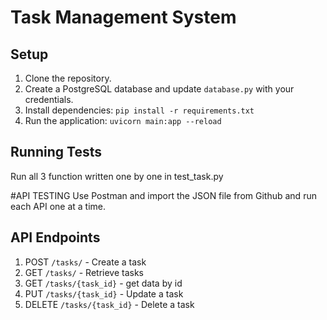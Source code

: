 # Task Management System

## Setup
1. Clone the repository.
2. Create a PostgreSQL database and update `database.py` with your credentials.
3. Install dependencies: `pip install -r requirements.txt`
4. Run the application: `uvicorn main:app --reload`


## Running Tests
Run all 3 function written one by one in test_task.py 

#API TESTING
Use Postman and import the JSON file from Github and run each API one at a time.

## API Endpoints
1. POST `/tasks/` - Create a task
2. GET `/tasks/` - Retrieve tasks
3. GET `/tasks/{task_id}` - get data by id
4. PUT `/tasks/{task_id}` - Update a task
5. DELETE `/tasks/{task_id}` - Delete a task



